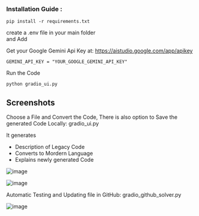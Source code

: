### Installation Guide :

```
pip install -r requirements.txt
```


create a .env file in  your main folder  
and Add 

Get your Google Gemini Api Key at: https://aistudio.google.com/app/apikey

```
GEMINI_API_KEY = "YOUR_GOOGLE_GEMINI_API_KEY"
```


Run the Code 

```
python gradio_ui.py
```


## Screenshots

Choose a File and Convert the Code, There is also option to Save the generated Code Locally: gradio_ui.py

It generates 
  - Description of Legacy Code
  - Converts to Mordern Language
  - Explains newly generated Code

![image](https://github.com/dszvivian/CodeMigrator/assets/93795205/9d1fe166-65f0-4600-bc17-3deb12db4ad5)

![image](https://github.com/dszvivian/CodeMigrator/assets/93795205/4edd64de-3934-439c-b97b-3520731f091f)




Automatic Testing and Updating file in GitHub:  gradio_github_solver.py

![image](https://github.com/dszvivian/CodeMigrator/assets/93795205/de34a878-7413-4117-83d4-18c0e001251f)






